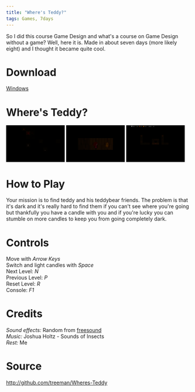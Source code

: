 ```yaml
---
title: "Where's Teddy?"
tags: Games, 7days
---
```


So I did this course Game Design and what's a course on Game Design without a game? Well, here it is. Made in about seven days (more likely eight) and I thought it became quite cool.

# Download

[Windows](#)

# Where's Teddy?

![](/images/games/thumbs/teddy1.png)
![](/images/games/thumbs/teddy2.png)
![](/images/games/thumbs/teddy3.png)

# How to Play

Your mission is to find teddy and his teddybear friends. The problem is that it's dark and it's really hard to find them if you can't see where you're going but thankfully you have a candle with you and if you're lucky you can stumble on more candles to keep you from going completely dark.

# Controls

Move with *Arrow Keys*   
Switch and light candles with *Space*   
Next Level: *N*   
Previous Level: *P*   
Reset Level: *R*   
Console: *F1*

# Credits

*Sound effects:* Random from [freesound](http://www.freesound.org/)  
*Music:* Joshua Holtz - Sounds of Insects  
*Rest:* Me

# Source

<http://github.com/treeman/Wheres-Teddy>

[id]: http://www.ludumdare.com/
